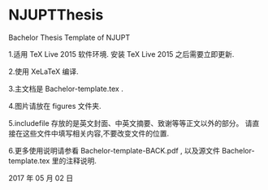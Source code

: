 # NJUPTThesis
Bachelor Thesis Template of NJUPT

1.适用 TeX Live 2015 软件环境. 安装 TeX Live 2015 之后需要立即更新.  

2.使用 XeLaTeX 编译.

3.主文档是 Bachelor-template.tex .

4.图片请放在 figures 文件夹.

5.includefile 存放的是英文封面、中英文摘要、致谢等等正文以外的部分。
  请直接在这些文件中填写相关内容,不要改变文件的位置.

6.更多使用说明请参看 Bachelor-template-BACK.pdf , 以及源文件 Bachelor-template.tex 里的注释说明.

 

2017 年 05 月 02 日
